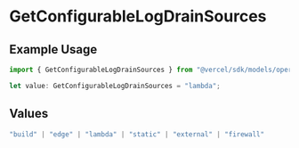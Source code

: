# GetConfigurableLogDrainSources

## Example Usage

```typescript
import { GetConfigurableLogDrainSources } from "@vercel/sdk/models/operations/getconfigurablelogdrain.js";

let value: GetConfigurableLogDrainSources = "lambda";
```

## Values

```typescript
"build" | "edge" | "lambda" | "static" | "external" | "firewall"
```